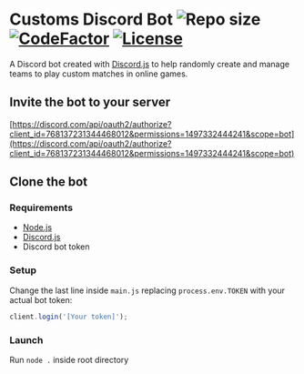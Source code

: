 # Customs Discord Bot ![Repo size](https://img.shields.io/github/repo-size/ThePanToster/customs-discord-bot) [![CodeFactor](https://img.shields.io/codefactor/grade/github/ThePanToster/customs-discord-bot/main)](https://www.codefactor.io/repository/github/ThePanToster/customs-discord-bot) [![License](https://img.shields.io/github/license/ThePanToster/customs-discord-bot)](https://github.com/ThePanToster/customs-discord-bot/blob/main/LICENSE)
A Discord bot created with [Discord.js](https://github.com/discordjs/discord.js) to help randomly create and manage teams to play custom matches in online games.

## Invite the bot to your server

[https://discord.com/api/oauth2/authorize?client_id=768137231344468012&permissions=1497332444241&scope=bot](https://discord.com/api/oauth2/authorize?client_id=768137231344468012&permissions=1497332444241&scope=bot)

## Clone the bot

### Requirements
- [Node.js](https://github.com/nodejs/node)
- [Discord.js](https://github.com/discordjs/discord.js)
- Discord bot token

### Setup
Change the last line inside `main.js` replacing `process.env.TOKEN` with your actual bot token:
```js
client.login('[Your token]');
```

### Launch
Run `node .` inside root directory
